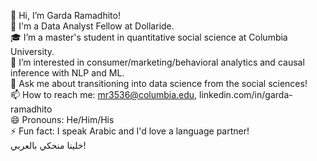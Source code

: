 👋 Hi, I’m Garda Ramadhito! <br>
🚌 I'm a Data Analyst Fellow at Dollaride. <br>
🎓 I’m a master's student in quantitative social science at Columbia University. <br>
👀 I’m interested in consumer/marketing/behavioral analytics and causal inference with NLP and ML. <br>
💬 Ask me about transitioning into data science from the social sciences! <br>
📫 How to reach me: mr3536@columbia.edu, linkedin.com/in/garda-ramadhito <br>
😄 Pronouns: He/Him/His <br>
⚡ Fun fact: I speak Arabic and I'd love a language partner! <br>
خلينا منحكي بالعربي!
